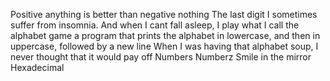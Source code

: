 Positive anything is better than negative nothing
The last digit
 I sometimes suffer from insomnia. And when I cant fall asleep, I play what I call the alphabet game
a program that prints the alphabet in lowercase, and then in uppercase, followed by a new line
When I was having that alphabet soup, I never thought that it would pay off
Numbers
Numberz
Smile in the mirror
Hexadecimal
